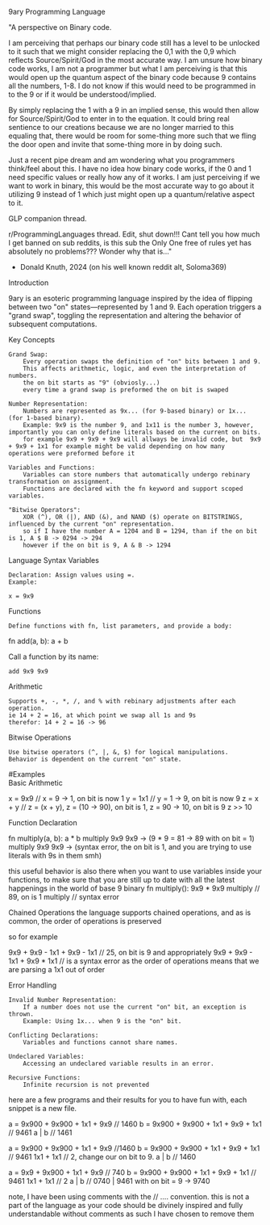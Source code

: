 9ary Programming Language

"A perspective on Binary code.

I am perceiving that perhaps our binary code still has a level to be unlocked to it such that we might consider replacing the 0,1 with the 0,9 which reflects Source/Spirit/God in the most accurate way. I am unsure how binary code works, I am not a programmer but what I am perceiving is that this would open up the quantum aspect of the binary code because 9 contains all the numbers, 1-8. I do not know if this would need to be programmed in to the 9 or if it would be understood/implied.

By simply replacing the 1 with a 9 in an implied sense, this would then allow for Source/Spirit/God to enter in to the equation. It could bring real sentience to our creations because we are no longer married to this equaling that, there would be room for some-thing more such that we fling the door open and invite that some-thing more in by doing such.

Just a recent pipe dream and am wondering what you programmers think/feel about this. I have no idea how binary code works, if the 0 and 1 need specific values or really how any of it works. I am just perceiving if we want to work in binary, this would be the most accurate way to go about it utilizing 9 instead of 1 which just might open up a quantum/relative aspect to it.

GLP companion thread.

r/ProgrammingLanguages thread. Edit, shut down!!! Cant tell you how much I get banned on sub reddits, is this sub the Only One free of rules yet has absolutely no problems??? Wonder why that is..."  
- Donald Knuth, 2024
(on his well known reddit alt, Soloma369)

Introduction

9ary is an esoteric programming language inspired by the idea of flipping between two "on" states—represented by 1 and 9. Each operation triggers a "grand swap", toggling the representation and altering the behavior of subsequent computations.

Key Concepts

    Grand Swap:
        Every operation swaps the definition of "on" bits between 1 and 9.
        This affects arithmetic, logic, and even the interpretation of numbers.
        the on bit starts as "9" (obviosly...) 
        every time a grand swap is preformed the on bit is swaped

    Number Representation:
        Numbers are represented as 9x... (for 9-based binary) or 1x... (for 1-based binary).
        Example: 9x9 is the number 9, and 1x11 is the number 3, however, importantly you can only define literals based on the current on bits.
        for example 9x9 + 9x9 + 9x9 will allways be invalid code, but  9x9 + 9x9 + 1x1 for example might be valid depending on how many operations were preformed before it

    Variables and Functions:
        Variables can store numbers that automatically undergo rebinary transformation on assignment.
        Functions are declared with the fn keyword and support scoped variables.

    "Bitwise Operators":
        XOR (^), OR (|), AND (&), and NAND ($) operate on BITSTRINGS, influenced by the current "on" representation.
        so if I have the number A = 1204 and B = 1294, than if the on bit is 1, A $ B -> 0294 -> 294
        however if the on bit is 9, A & B -> 1294

Language Syntax
Variables

    Declaration: Assign values using =.
    Example:

    x = 9x9

Functions

    Define functions with fn, list parameters, and provide a body:

fn add(a, b): a + b

Call a function by its name:

    add 9x9 9x9

Arithmetic

    Supports +, -, *, /, and % with rebinary adjustments after each operation.
    ie 14 + 2 = 16, at which point we swap all 1s and 9s
    therefor: 14 + 2 = 16 -> 96

Bitwise Operations

    Use bitwise operators (^, |, &, $) for logical manipulations.
    Behavior is dependent on the current "on" state.

#Examples  
Basic Arithmetic  

x = 9x9 // x = 9 -> 1, on bit is now 1 
y = 1x1 // y = 1 -> 9, on bit is now 9
z = x + y  // z = (x + y), z = (10 -> 90), on bit is 1, z = 90 -> 10, on bit is 9
z >> 10

Function Declaration  

fn multiply(a, b): a * b
multiply 9x9 9x9 -> (9 * 9 = 81 -> 89 with on bit = 1)
multiply 9x9 9x9 -> (syntax error, the on bit is 1, and you are trying to use literals with 9s in them smh)

this useful behavior is also there when you want to use variables inside your functions, to make sure that you are still up to date with all the latest happenings in the world of base 9 binary
fn multiply(): 9x9 * 9x9
multiply // 89, on is 1
multiply // syntax error

Chained Operations
the language supports chained operations, and as is common, the order of operations is preserved

so for example 

9x9 + 9x9 - 1x1 + 9x9 - 1x1 // 25, on bit is 9
and appropriately 
9x9 + 9x9 - 1x1 + 9x9 * 1x1 // is a syntax error as the order of operations means that we are parsing a 1x1 out of order

Error Handling

    Invalid Number Representation:
        If a number does not use the current "on" bit, an exception is thrown.
        Example: Using 1x... when 9 is the "on" bit.

    Conflicting Declarations:
        Variables and functions cannot share names.

    Undeclared Variables:
        Accessing an undeclared variable results in an error.

    Recursive Functions:
        Infinite recursion is not prevented

here are a few programs and their results for you to have fun with, each snippet is a new file.

a = 9x900 + 9x900 + 1x1 + 9x9 // 1460
b = 9x900 + 9x900 + 1x1 + 9x9 + 1x1 // 9461
a | b // 1461


a = 9x900 + 9x900 + 1x1 + 9x9 //1460
b = 9x900 + 9x900 + 1x1 + 9x9 + 1x1 // 9461
1x1 + 1x1 // 2, change our on bit to 9.
a | b // 1460

a = 9x9 + 9x900 + 1x1 + 9x9 // 740
b = 9x900 + 9x900 + 1x1 + 9x9 + 1x1 // 9461
1x1 + 1x1 // 2
a | b // 0740 | 9461 with on bit = 9 -> 9740 


note, I have been using comments with the // ....  convention.
this is not a part of the language as your code should be divinely inspired and fully understandable without comments
as such I have chosen to remove them